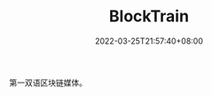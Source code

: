 ﻿---
weight: 
title: "BlockTrain"
description: "第一双语区块链媒体"
date: 2022-03-25T21:57:40+08:00
lastmod: 2022-03-25T16:45:40+08:00
draft: false
authors: ["Metabd"]
featuredImage: "blocktrain.jpg"
link: ""
tags: ["元宇宙资讯","BlockTrain"]
categories: ["navigation"]
navigation: ["元宇宙资讯"]
lightgallery: true
toc: true
pinned: false
recommend: false
recommend1: false
---
第一双语区块链媒体。
